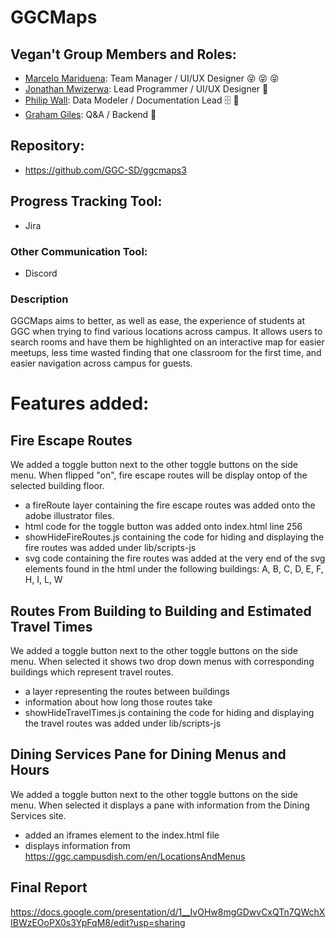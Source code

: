 # GGCMaps

## Vegan't Group Members and Roles:
* [Marcelo Mariduena](https://github.com/MarceloMariduena): Team Manager / UI/UX Designer  :stuck_out_tongue_closed_eyes: :stuck_out_tongue_closed_eyes: :stuck_out_tongue_closed_eyes:
* [Jonathan Mwizerwa](https://github.com/JonathanMwizerwa): Lead Programmer / UI/UX Designer :100:
* [Philip Wall](https://github.com/Nhorr): Data Modeler / Documentation Lead  :file_cabinet: :speech_balloon:
* [Graham Giles](https://github.com/gra-am): Q&A / Backend :japanese_goblin:

## Repository:
* https://github.com/GGC-SD/ggcmaps3

## Progress Tracking Tool:
* Jira

### Other Communication Tool:
* Discord

### Description
GGCMaps aims to better, as well as ease, the experience of students at GGC when trying to find various locations across campus. It allows users to search rooms and have them be highlighted on an interactive map for easier meetups, less time wasted finding that one classroom for the first time, and easier navigation across campus for guests.


# Features added:

## Fire Escape Routes
We added a toggle button next to the other toggle buttons on the side menu. When flipped "on", fire escape routes will be display ontop of the selected building floor.
* a fireRoute layer containing the fire escape routes was added onto the adobe illustrator files.
* html code for the toggle button was added onto index.html line 256
* showHideFireRoutes.js containing the code for hiding and displaying the fire routes was added under lib/scripts-js
* svg code containing the fire routes was added at the very end of the svg elements found in the html under the following buildings: A, B, C, D, E, F, H, I, L, W

## Routes From Building to Building and Estimated Travel Times
We added a toggle button next to the other toggle buttons on the side menu. When selected it shows two drop down menus with corresponding buildings which represent travel routes.
* a layer representing the routes between buildings
* information about how long those routes take
* showHideTravelTimes.js containing the code for hiding and displaying the travel routes was added under lib/scripts-js

## Dining Services Pane for Dining Menus and Hours
We added a toggle button next to the other toggle buttons on the side menu. When selected it displays a pane with information from the Dining Services site.
* added an iframes element to the index.html file
* displays information from https://ggc.campusdish.com/en/LocationsAndMenus

## Final Report
https://docs.google.com/presentation/d/1__IvOHw8mgGDwvCxQTn7QWchXIBWzEOoPX0s3YpFqM8/edit?usp=sharing
